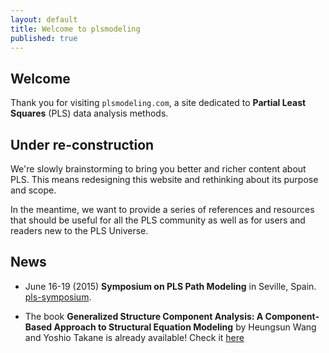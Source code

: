 ```yaml
---
layout: default
title: Welcome to plsmodeling
published: true
---
```


## Welcome ##
Thank you for visiting `plsmodeling.com`, a site dedicated to **Partial Least Squares** 
(PLS) data analysis methods. 


## Under re-construction ##
We're slowly brainstorming to bring you better and richer content about PLS. 
This means redesigning this website and rethinking about its purpose and scope. 

In the meantime, we want to provide a series of references and resources that 
should be useful for all the PLS community as well as for users and readers new 
to the PLS Universe.


## News ##
- June 16-19 (2015) **Symposium on PLS Path Modeling** in Seville, Spain.
  [pls-symposium](http://www.pls2015.org/).

- The book **Generalized Structure Component Analysis: 
A Component-Based Approach to Structural Equation Modeling** by Heungsun Wang and Yoshio Takane 
is already available! Check it [here](http://www.crcpress.com/product/isbn/9781466592940)









